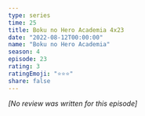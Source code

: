 ```yaml
---
type: series
time: 25
title: Boku no Hero Academia 4x23
date: "2022-08-12T00:00:00"
name: "Boku no Hero Academia"
season: 4
episode: 23
rating: 3
ratingEmoji: "⭐️⭐️⭐️"
share: false
---
```


_[No review was written for this episode]_
